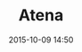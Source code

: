 ---
title: Atena 
layout: post
date: 2015-10-09 14:50
numero: 53
image: 53_atena_archeo.png
thumb: 53_atena_archeo.svg
wiki: https://it.wikipedia.org/wiki/Atena
source: https://commons.wikimedia.org/wiki/File:Athena_Parthenos_Altemps_Inv8622.jpg
source-name: Wikimedia Commons
autore: luca corsato
social-autore: https://twitter.com/lucacorsato
social-idea: https://twitter.com/lucacorsato
idea: luca corsato 
tags:
- donna
- divinità
- id. corsato
---